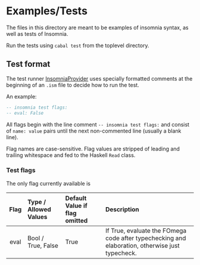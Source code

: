 # Examples/Tests

The files in this directory are meant to be examples of insomnia syntax, as well as tests of Insomnia.

Run the tests using `cabal test` from the toplevel directory.

## Test format

The test runner [InsomniaProvider](../tests/InsomniaProvider.hs) uses specially formatted comments
at the beginning of an `.ism` file to decide how to run the test.

An example:

```haskell
-- insomnia test flags:
-- eval: False

```

All flags begin with the line comment `-- insomnia test flags:` and consist of `name: value` pairs
until the next non-commented line (usually a blank line).

Flag names are case-sensitive.  Flag values are stripped of leading
and trailing whitespace and fed to the Haskell `Read` class.

### Test flags

The only flag currently available is

| Flag | Type / Allowed Values | Default Value if flag omitted | Description |
|:----:|:----------------------|:------------------------------|:------------|
| eval | Bool / True, False    | True                          | If True, evaluate the FOmega code after typechecking and elaboration, otherwise just typecheck. |

